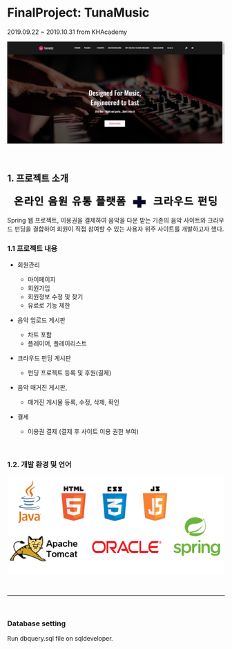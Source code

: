 # FinalProject: TunaMusic
2019.09.22 ~ 2019.10.31 from KHAcademy

![sample](./src/main/webapp/resources/img/etc-img/sample.png)

<br>

## 1. 프로젝트 소개

![info](./src/main/webapp/resources/img/etc-img/project-info.png)
Spring 웹 프로젝트, 이용권을 결제하여 음악을 다운 받는 기존의 음악 사이트와 크라우드 펀딩을 결합하여 회원이 직접 참여할 수 있는 사용자 위주 사이트를 개발하고자 했다.
<br>

### 1.1 프로젝트 내용
- 회원관리
    - 마이페이지
    - 회원가입
    - 회원정보 수정 및 찾기
    - 유료로 기능 제한

- 음악 업로드 게시판
    - 차트 포함
    - 플레이어, 플레이리스트

- 크라우드 펀딩 게시판
    - 펀딩 프로젝트 등록 및 후원(결제)

- 음악 매거진 게시판,
    - 매거진 게시물 등록, 수정, 삭제, 확인

- 결제
    - 이용권 결제 (결제 후 사이트 이용 권한 부여)

<br>

### 1.2. 개발 환경 및 언어
![DE](./src/main/webapp/resources/img/etc-img/de.png)

<br>
<hr>
<br>

### Database setting
Run dbquery.sql file on sqldeveloper.
